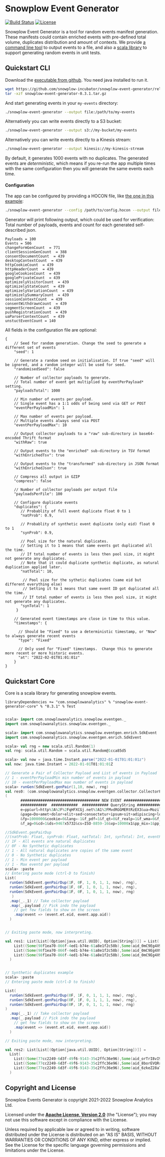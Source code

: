 # Snowplow Event Generator

[![Build Status][build-image]][build] 
[![License][license-image]][license]

Snowplow Event Generator is a tool for random events manifest generation.
These manifests could contain enriched events with pre-defined total volume, duplicates distribution and amount of contexts.
We provide [a command line tool](#quickstart-cli) to output events to a file, and also a [scala library](#quickstart-core) to support generating random events in unit tests.

## Quickstart CLI

Download the [executable from github](https://github.com/snowplow-incubator/snowplow-event-generator/releases/download/0.3.1/snowplow-event-generator-0.3.1.tar.gz). You need java installed to run it.

```bash
wget https://github.com/snowplow-incubator/snowplow-event-generator/releases/download/0.3.1/snowplow-event-generator-0.3.1.tar.gz
tar -xzf snowplow-event-generator-0.3.1.tar.gz
```

And start generating events in your `my-events` directory:

```bash
./snowplow-event-generator --output file:/path/to/my-events
```

Alternatively you can write events directly to a S3 bucket:

```bash
./snowplow-event-generator --output s3://my-bucket/my-events
```

Alternatively you can write events directly to a Kinesis stream:

```bash
./snowplow-event-generator --output kinesis://my-kinesis-stream
```

By default, it generates 1000 events with no duplicates. The generated events are _deterministic_, which means if you re-run the app multiple times with the same configuration then you will generate the same events each time.

#### Configuration

The app can be configured by providing a HOCON file, like [the one in this example](./config/config.example.hocon):

```bash
./snowplow-event-generator --config /path/to/config.hocon --output file:/path/to/my-events
```

Generator will print following output, which could be used for verification:
Total number of payloads, events and count for each generated self-described json.
```
Payloads = 100
Events = 506
changeFormGenCount  = 771
clientSessionGenCount  = 388
consentDocumentCount  = 439
desktopContextCount  = 439
httpCookieCount  = 439
httpHeaderCount  = 439
googleCookiesCount  = 439
googlePrivateCount  = 439
optimizelyVisitorCount  = 439
optimizelyStateCount  = 439
optimizelyVariationCount  = 439
optimizelySummaryCount  = 439
sessionContextCount  = 439
consentWithdrawnCount  = 439
segmentScreenCount  = 439
pushRegistrationCount  = 439
uaParserContextCount  = 439
unstuctEventCount = 140
```

All fields in the configuration file are optional:


```
{
    // Seed for random generation. Change the seed to generate a different set of events
    "seed": 1

    // Generate a random seed on initialisation. If true "seed" will be ignored, and a random integer will be used for seed.
    "randomisedSeed": false

    // Number of collector payloads to generate. 
    // Total number of event get multiplied by eventPerPayload* setting. 
    "payloadsTotal": 1000
  
    // Min number of events per payload.
    // Single event has a 1:1 odds of being send via GET or POST
    "eventPerPayloadMin": 1
  
    // Max number of events per payload.
    // Multiple events always send via POST
    "eventPerPayloadMax": 10
  
    // Output collector payloads to a "raw" sub-directory in base64-encoded Thrift format
    "withRaw": true

    // Output events to the "enriched" sub-directory in TSV format
    "withEnrichedTsv": true

    // Output events to the "transformed" sub-directory in JSON format
    "withEnrichedJson": true
  
    // Compress all output in GZIP  
    "compress": false
  
    // Number of collector payloads per output file
    "payloadsPerFile": 100
  
    // Configure duplicate events
    "duplicates": {        
       // Probablity of full event duplicate float 0 to 1
       "natProb": 0.9,
      
       // Probablity of synthetic event duplicate (only eid) float 0 to 1
       "synProb": 0.9,

       // Pool size for the natural duplicates. 
       // Setting it to 1 means that same events got duplicated all the time.
       // If total number of events is less then pool size, it might not generate any duplicates. 
       // Note that it could duplicate synthetic duplicate, as natural duplication applied later.
       "natTotal": 10,
      
        // Pool size for the sythetic duplicates (same eid but different everything else) 
        // Setting it to 1 means that same event ID got duplicated all the time.
        // If total number of events is less then pool size, it might not generate any duplicates.
       "synTotal": 1
     }

    // Generated event timestamps are close in time to this value.
    "timestamps": {

      // Should be "Fixed" to use a deterministic timestamp, or "Now" to always generate recent events
      "type": "Fixed"

      // Only used for "Fixed" timestamps.  Change this to generate more recent or more historic events.
      "at": "2022-02-01T01:01:01z"
    }
}
```

## Quickstart Core

Core is a scala library for generating snowplow events.

```
libraryDependencies += "com.snowplowanalytics" % "snowplow-event-generator-core" % "0.3.1" % Test
```

```scala

scala> import com.snowplowanalytics.snowplow.eventgen._
import com.snowplowanalytics.snowplow.eventgen._

scala> import com.snowplowanalytics.snowplow.eventgen.enrich.SdkEvent
import com.snowplowanalytics.snowplow.eventgen.enrich.SdkEvent

scala> val rng = new scala.util.Random(1)
val rng: scala.util.Random = scala.util.Random@1cca85d5

scala> val now = java.time.Instant.parse("2022-01-01T01:01:01z")
val now: java.time.Instant = 2022-01-01T01:01:01Z

// Generate a Pair of Collector Payload and List of events in Payload
// 1 - eventPerPayloadMin min number of events in payload
// 10 - eventPerPayloadMax max number of events in payload
scala> runGen(SdkEvent.genPair(1,10, now), rng)
val res0: (com.snowplowanalytics.snowplow.eventgen.collector.CollectorPayload, List[com.snowplowanalytics.snowplow.analytics.scalasdk.Event]) =
(
       #################################### NEW EVENT ####################################
       ############  ############  ############ QueryString ############  ############  ##########
       e=pp&url=http%3A%2F%2FqHFXCGj.net%3A1%2FMvdRGGMERtRzEX3&ua=Mozilla%2F5.0+%28compatible%3B+MSIE+9.0%3B+Windows+NT+6.0%3B+Trident%2F5.0%29
       &page=Do+amet+dolor+elit+sed+consectetur+ipsum+sit+adipiscing+lorem&refr=http%3A%2F%2Fwww.wvHtxQL.ru%3A1%2FpBXAZkzW8SMHNNh
       &fp=1000000&cookie=0&lang=-1&f_pdf=1&f_qt=0&f_realp=1&f_wma=0&f_dir=1&f_fla=1&f_java=1&f_gears=0
       &f_ag=0&cd=1&ds=9467x5732&cs=ISO-8859-16&vp=10000x1&pp_mix=1&pp_max=1&pp_m...

//SdkEvent.genPairDup
//(natProb: Float, synProb: Float, natTotal: Int, synTotal: Int, eventPerPayloadMin: Int, eventPerPayloadMax: Int, now: Instant)
// 1F - All events are natural duplicates
// 0F - No Synthetic duplicates
// 1 - All natural duplicates are copies of the same event
// 0 - No Synthetic duplicates
// 1 - Min event per payload
// 1 - Max eventd per payload
scala> :paste
// Entering paste mode (ctrl-D to finish)
List(
  runGen(SdkEvent.genPairDup(1F, 0F, 1, 0, 1, 1, now), rng),
  runGen(SdkEvent.genPairDup(1F, 0F, 1, 0, 1, 1, now), rng), 
  runGen(SdkEvent.genPairDup(1F, 0F, 1, 0, 1, 1, now), rng)
   )
  .map(_._1) // Take collector payload
  .map(_.payload // Pick indo the payload
    // get few fields to show on the screen
    .map(event => (event.et.eid, event.app.aid)) 
  )


// Exiting paste mode, now interpreting.

val res1: List[List[(Option[java.util.UUID], Option[String])]] = List(
    List((Some(98f1ea70-866f-4ed1-b74e-61a8e1f2c58b),Some(aid_0mC9Eg4X9F))),
    List((Some(98f1ea70-866f-4ed1-b74e-61a8e1f2c58b),Some(aid_0mC9Eg4X9F))),
    List((Some(98f1ea70-866f-4ed1-b74e-61a8e1f2c58b),Some(aid_0mC9Eg4X9F)))
  )


// Synthetic duplicates example
scala> :paste
// Entering paste mode (ctrl-D to finish)

List(
  runGen(SdkEvent.genPairDup(0F, 1F, 0, 1, 1, 1, now), rng),
  runGen(SdkEvent.genPairDup(0F, 1F, 0, 1, 1, 1, now), rng),
  runGen(SdkEvent.genPairDup(0F, 1F, 0, 1, 1, 1, now), rng)
)
  .map(_._1) // Take collector payload
  .map(_.payload // Pick indo the payload
    // get few fields to show on the screen
    .map(event => (event.et.eid, event.app.aid))
  )

// Exiting paste mode, now interpreting.

val res2: List[List[(Option[java.util.UUID], Option[String])]] =
  List(
    List((Some(77cc2249-6d3f-49f6-9143-35c2ffc36e96),Some(aid_orTrI8vI9D))),
    List((Some(77cc2249-6d3f-49f6-9143-35c2ffc36e96),Some(aid_8borEVQRrt))),
    List((Some(77cc2249-6d3f-49f6-9143-35c2ffc36e96),Some(aid_6zkeZ28aTr)))
  )
```


## Copyright and License

Snowplow Events Generator is copyright 2021-2022 Snowplow Analytics Ltd.

Licensed under the **[Apache License, Version 2.0][license]** (the "License");
you may not use this software except in compliance with the License.

Unless required by applicable law or agreed to in writing, software
distributed under the License is distributed on an "AS IS" BASIS,
WITHOUT WARRANTIES OR CONDITIONS OF ANY KIND, either express or implied.
See the License for the specific language governing permissions and
limitations under the License.


[license-image]: http://img.shields.io/badge/license-Apache--2-blue.svg?style=flat
[license]: http://www.apache.org/licenses/LICENSE-2.0

[build]: https://github.com/snowplow-incubator/snowplow-event-generator/actions?query=workflow%3A%22CI%22
[build-image]: https://github.com/snowplow-incubator/snowplow-event-generator/workflows/CI/badge.svg
